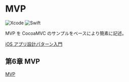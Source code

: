 # MVP

![Xcode](https://img.shields.io/badge/xcode-10.2-blue.svg)
![Swift](https://img.shields.io/badge/Swift-5-orange.svg)

MVP を CocoaMVC のサンプルをベースにより簡素に記述。

[iOS アプリ設計パターン入門](https://github.com/peaks-cc/iOS_architecture_samplecode)

## 第6章 MVP
[MVP](https://github.com/ykws/iOS_architecture_samplecode/tree/master/06/MVPSample)

